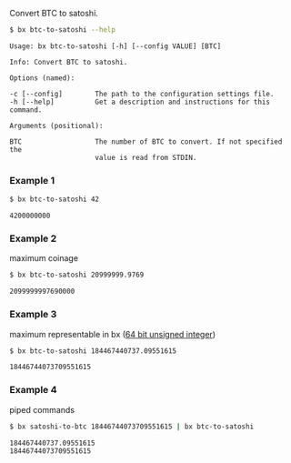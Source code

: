 Convert BTC to satoshi.
```sh
$ bx btc-to-satoshi --help
```
```
Usage: bx btc-to-satoshi [-h] [--config VALUE] [BTC]                     

Info: Convert BTC to satoshi.                                            

Options (named):

-c [--config]        The path to the configuration settings file.        
-h [--help]          Get a description and instructions for this command.

Arguments (positional):

BTC                  The number of BTC to convert. If not specified the  
                     value is read from STDIN.
```
### Example 1
```sh
$ bx btc-to-satoshi 42
```
```
4200000000
```
### Example 2
maximum coinage
```sh
$ bx btc-to-satoshi 20999999.9769
```
```
2099999997690000
```
### Example 3
maximum representable in bx ([64 bit unsigned integer](http://en.wikipedia.org/wiki/Wheat_and_chessboard_problem))
```sh
$ bx btc-to-satoshi 184467440737.09551615
```
```
18446744073709551615
```
### Example 4
piped commands
```sh
$ bx satoshi-to-btc 18446744073709551615 | bx btc-to-satoshi
```
```
184467440737.09551615
18446744073709551615
```